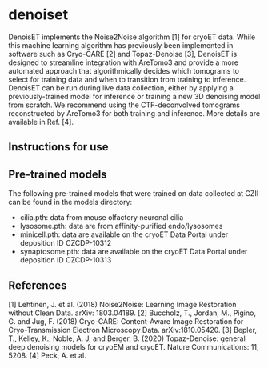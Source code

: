 # denoiset
DenoisET implements the Noise2Noise algorithm [1] for cryoET data. While this machine learning algorithm has previously been implemented in software such as Cryo-CARE [2] and Topaz-Denoise [3], DenoisET is designed to streamline integration with AreTomo3 and provide a more automated approach that algorithmically decides which tomograms to select for training data and when to transition from training to inference. DenoisET can be run during live data collection, either by applying a previously-trained model for inference or training a new 3D denoising model from scratch. We recommend using the CTF-deconvolved tomograms reconstructed by AreTomo3 for both training and inference. More details are available in Ref. [4].

## Instructions for use


## Pre-trained models
The following pre-trained models that were trained on data collected at CZII can be found in the models directory:
- cilia.pth: data from mouse olfactory neuronal cilia
- lysosome.pth: data are from affinity-purified endo/lysosomes
- minicell.pth: data are available on the cryoET Data Portal under deposition ID CZCDP-10312
- synaptosome.pth: data are available on the cryoET Data Portal under deposition ID CZCDP-10313

## References
[1] Lehtinen, J. et al. (2018) Noise2Noise: Learning Image Restoration without Clean Data. arXiv: 1803.04189.
[2] Buccholz, T., Jordan, M., Pigino, G. and Jug, F. (2018) Cryo-CARE: Content-Aware Image Restoration for Cryo-Transmission Electron Microscopy Data. arXiv:1810.05420.
[3] Bepler, T., Kelley, K., Noble, A. J, and Berger, B. (2020) Topaz-Denoise: general deep denoising models for cryoEM and cryoET. Nature Communications: 11, 5208.
[4] Peck, A. et al.
